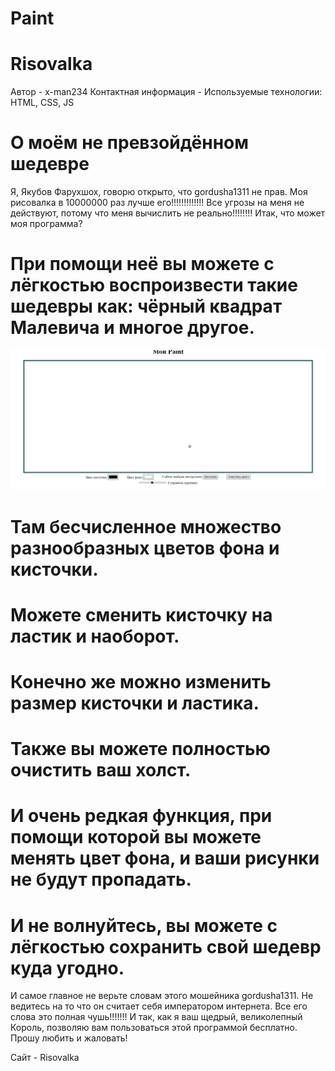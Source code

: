 # Paint
# Risovalka
Автор - x-man234
Контактная информация - 
Используемые технологии: HTML, CSS, JS

# О моём не превзойдённом шедевре
 Я, Якубов Фарухшох, говорю открыто, что gordusha1311 не прав. Моя рисовалка в 10000000 раз лучше его!!!!!!!!!!!!! Все угрозы на меня не действуют, потому что меня вычислить не реально!!!!!!!! Итак, что может моя программа? 
#  При помощи неё вы можете с лёгкостью воспроизвести такие шедевры как: чёрный квадрат Малевича и многое другое. 
[![](https://github.com/Faruhshoh/risovalka/blob/main/README/%D0%90%D0%BD%D0%B8%D0%BC%D0%B0%D1%86%D0%B8%D1%8F.gif?raw=true)](https://github.com/Faruhshoh/risovalka/blob/main/README/%D0%90%D0%BD%D0%B8%D0%BC%D0%B0%D1%86%D0%B8%D1%8F.gif?raw=true)
# Там бесчисленное множество разнообразных цветов фона и кисточки. 
# Можете сменить кисточку на ластик и наоборот. 
# Конечно же можно изменить размер кисточки и ластика.
# Также вы можете полностью очистить ваш холст.
# И очень редкая функция, при помощи которой вы можете менять цвет фона, и ваши рисунки не будут пропадать.
#  И не волнуйтесь, вы можете с лёгкостью сохранить свой шедевр куда угодно.
 И самое главное не верьте словам этого мошейника gordusha1311. Не ведитесь на то что он считает себя императором интернета. Все его слова это полная чушь!!!!!!! 
И так, как я ваш щедрый, великолепный Король, позволяю вам пользоваться этой программой бесплатно. Прошу любить и жаловать!

Сайт - Risovalka

